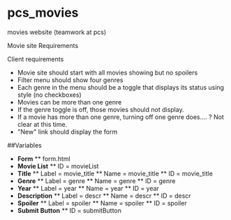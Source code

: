 pcs_movies
==========

movies website (teamwork at pcs)

Movie site Requirements

Client requirements

- Movie site should start with all movies showing but no spoilers
- Filter menu should show four genres
- Each genre in the menu should be a toggle that displays its status using style (no checkboxes)
- Movies can be more than one genre
- If the genre toggle is off, those movies should not display. 
- If a movie has more than one genre, turning off one genre does.... ? Not clear at this time. 
- "New" link should display the form

##Variables
* **Form**
** form.html
* **Movie List**
** ID = movieList
* **Title**
** Label = movie_title
** Name = movie_title
** ID = movie_title
* **Genre**
** Label = genre
** Name = genre
** ID = genre
* **Year**
** Label = year
** Name = year
** ID = year
* **Description**
** Label = descr
** Name = descr
** ID = descr
* **Spoiler**
** Label = spoiler
** Name = spoiler
** ID = spoiler
* **Submit Button**
** ID = submitButton


